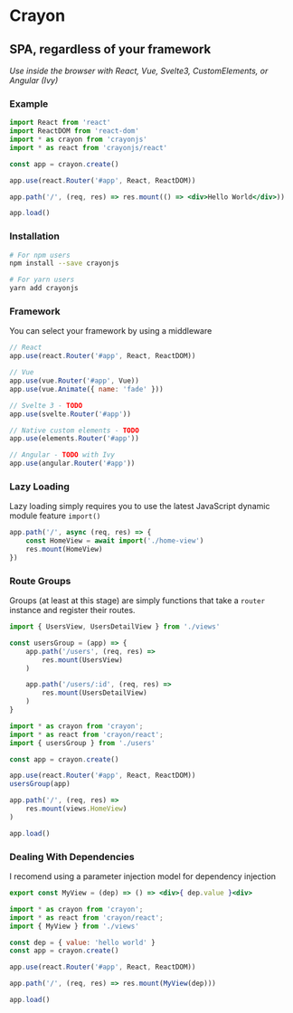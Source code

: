 # Crayon
## SPA, regardless of your framework

_Use inside the browser with React, Vue, Svelte3, CustomElements, or Angular (Ivy)_

### Example

```jsx
import React from 'react'
import ReactDOM from 'react-dom'
import * as crayon from 'crayonjs'
import * as react from 'crayonjs/react'

const app = crayon.create()

app.use(react.Router('#app', React, ReactDOM))

app.path('/', (req, res) => res.mount(() => <div>Hello World</div>))

app.load()
```

### Installation

```bash
# For npm users
npm install --save crayonjs

# For yarn users
yarn add crayonjs
```

### Framework

You can select your framework by using a middleware

```javascript
// React
app.use(react.Router('#app', React, ReactDOM))

// Vue 
app.use(vue.Router('#app', Vue))
app.use(vue.Animate({ name: 'fade' }))

// Svelte 3 - TODO
app.use(svelte.Router('#app'))

// Native custom elements - TODO
app.use(elements.Router('#app'))

// Angular - TODO with Ivy
app.use(angular.Router('#app'))
```

### Lazy Loading

Lazy loading simply requires you to use the latest JavaScript dynamic module feature `import()`

```javascript
app.path('/', async (req, res) => {
    const HomeView = await import('./home-view')
    res.mount(HomeView)
})
```

### Route Groups

Groups (at least at this stage) are simply functions that take a `router` instance and register their routes.

```javascript
import { UsersView, UsersDetailView } from './views'

const usersGroup = (app) => {
    app.path('/users', (req, res) =>
        res.mount(UsersView)
    )

    app.path('/users/:id', (req, res) =>
        res.mount(UsersDetailView)
    )
}
```

```javascript
import * as crayon from 'crayon';
import * as react from 'crayon/react';
import { usersGroup } from './users'

const app = crayon.create()

app.use(react.Router('#app', React, ReactDOM))
usersGroup(app)

app.path('/', (req, res) =>
    res.mount(views.HomeView)
)

app.load()
```

### Dealing With Dependencies

I recomend using a parameter injection model for dependency injection

```jsx
export const MyView = (dep) => () => <div>{ dep.value }<div>
```

```javascript
import * as crayon from 'crayon';
import * as react from 'crayon/react';
import { MyView } from './views'

const dep = { value: 'hello world' }
const app = crayon.create()

app.use(react.Router('#app', React, ReactDOM))

app.path('/', (req, res) => res.mount(MyView(dep)))

app.load()
```